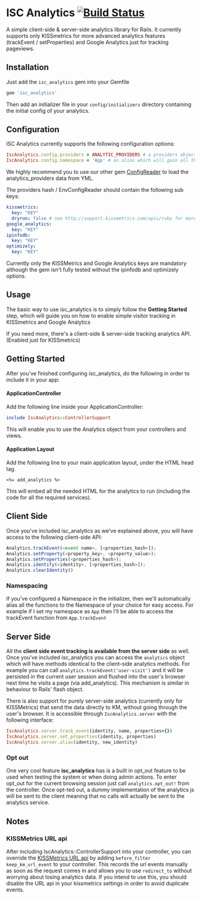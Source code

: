 # ISC Analytics [![Build Status](https://travis-ci.org/TheGiftsProject/isc_analytics.png?branch=master)](https://travis-ci.org/TheGiftsProject/isc_analytics)
A simple client-side & server-side analytics library for Rails. It currently supports only KISSmetrics for more advanced
analytics features (trackEvent / setProperties) and Google Analytics just for tracking pageviews.

## Installation

Just add the `isc_analytics` gem into your Gemfile

```ruby
gem 'isc_analytics'
```

Then add an initializer file in your `config/initializers` directory containing the initial config of your analytics.

## Configuration

ISC Analytics currently supports the following configuration options:


```ruby
IscAnalytics.config.providers = ANALYTIC_PROVIDERS # a providers object (preferably using ConfigReader)
IscAnalytics.config.namespace = 'App' # an alias which will gain all the analytics behaviour in the clientside.
```

We highly recommend you to use our other gem
[ConfigReader](https://github.com/TheGiftsProject/configreader) to load the analytics_providers data from YML.

The providers hash / EnvConfigReader should contain the following sub keys:

```yml
kissmetrics:
  key: "KEY"
  dryrun: false # see http://support.kissmetrics.com/apis/ruby for more details
google_analytics:
  key: "KEY"
ipinfodb:
  key: "KEY"
optimizely:
  key: "KEY"
```

Currently only the KISSMetrics and Google Analytics keys are mandatory although the gem isn't fully tested without the ipinfodb and optimizely options.

## Usage

The basic way to use isc_analytics is to simply follow the **Getting Started** step, which will guide you on how
to enable simple visitor tracking in KISSmetrics and Google Analytics

If you need more, there's a client-side & server-side tracking analytics API. (Enabled just for KISSmetrics)

## Getting Started

After you've finished configuring isc_analytics, do the following in order to include it in your app:

#### ApplicationController

Add the following line inside your ApplicationController:

```ruby
include IscAnalytics::ControllerSupport
```
This will enable you to use the Analytics object from your controllers and views.

#### Application Layout

Add the following line to your main application layout, under the HTML head tag.

```erb
<%= add_analytics %>
```

This will embed all the needed HTML for the analytics to run (including the code for all the required services).

## Client Side

Once you've included isc_analytics as we've explained above, you will have access to the following client-side API:

```js
Analytics.trackEvent(<event name>, [<properties_hash>]);
Analytics.setProperty(<property_key>, <property_value>);
Analytics.setProperties(<properties_hash>);
Analytics.identify(<identity>, [<properties_hash>]);
Analytics.clearIdentity()
```

### Namespacing

If you've configured a Namespace in the initializer, then we'll automatically alias all the functions to the Namespace of your choice for easy access.
For example if I set my namespace as `App` then I'll be able to access the trackEvent function from `App.trackEvent`

## Server Side

All the **client side event tracking is available from the server side** as well. Once you've included isc_analytics you can access the `analytics` object which will have methods identical to the client-side analytics methods.
For example you can call `analytics.trackEvent('user-visit')` and it will be persisted in the current user session and flushed into the user's browser next time he visits a page (via add_analytics). This mechanism is similar in behaviour to Rails' flash object.

There is also support for purely server-side analytics (currently only for KISSMetrics) that send the data directly to KM, without going through the user's browser.
It is accessible through `IscAnalytics.server` with the following interface:
```ruby
IscAnalytics.server.track_event(identity, name, properties={})
IscAnalytics.server.set_properties(identity, properties)
IscAnalytics.server.alias(identity, new_identity)
```

### Opt out

One very cool feature **isc_analytics** has is a built in opt_out feature to be used when testing the system or when doing admin actions.
To enter opt_out for the current browsing session just call `analytics.opt_out!` from the controller.
Once opt-ted out, a dummy implementation of the analytics js will be sent to the client meaning that no calls will actually be sent to the analytics service.

## Notes
### KISSMetrics URL api
After including IscAnalytics::ControllerSupport into your controller, you can override the [KISSMetrics URL api](http://support.kissmetrics.com/apis/url) by adding `before_filter keep_km_url_event` to your controller.
This records the url events manually as soon as the request comes in and allows you to use `redirect_to` without worrying about losing analytics data.
If you intend to use this, you should disable the URL api in your kissmetrics settings in order to avoid duplicate events.
